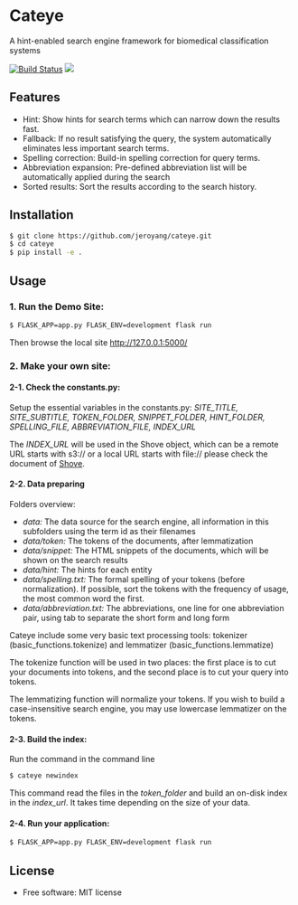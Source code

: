 # Cateye

A hint-enabled search engine framework for biomedical classification systems

[![Build Status](https://travis-ci.org/jeroyang/cateye.svg?branch=master)](https://travis-ci.org/jeroyang/cateye)
[![](https://img.shields.io/pypi/v/cateye.svg)](https://pypi.python.org/pypi/cateye)

## Features
- Hint: Show hints for search terms which can narrow down the results fast.
- Fallback: If no result satisfying the query, the system automatically eliminates less important search terms.
- Spelling correction: Build-in spelling correction for query terms.
- Abbreviation expansion: Pre-defined abbreviation list will be automatically applied during the search
- Sorted results: Sort the results according to the search history.

## Installation

```bash
$ git clone https://github.com/jeroyang/cateye.git
$ cd cateye
$ pip install -e .
```

## Usage

### 1. Run the Demo Site:
```bash
$ FLASK_APP=app.py FLASK_ENV=development flask run
```
Then browse the local site http://127.0.0.1:5000/

### 2. Make your own site:

#### 2-1. Check the constants.py:
Setup the essential variables in the constants.py:
*SITE_TITLE, SITE_SUBTITLE, TOKEN_FOLDER, SNIPPET_FOLDER, HINT_FOLDER, SPELLING_FILE, ABBREVIATION_FILE, INDEX_URL*

The *INDEX_URL* will be used in the Shove object, which can be a remote URL starts with s3:// or a local URL starts with file:// please check the document of [Shove](https://pypi.org/project/shove/).

#### 2-2. Data preparing
Folders overview:
  - *data:* The data source for the search engine, all information in this subfolders using the term id as their filenames
  - *data/token:* The tokens of the documents, after lemmatization
  - *data/snippet:* The HTML snippets of the documents, which will be shown on the search results
  - *data/hint:* The hints for each entity
  - *data/spelling.txt:* The formal spelling of your tokens (before normalization). If possible, sort the tokens with the frequency of usage, the most common word the first.
  - *data/abbreviation.txt:* The abbreviations, one line for one abbreviation pair, using tab to separate the short form and long form

Cateye include some very basic text processing tools:
tokenizer (basic_functions.tokenize) and lemmatizer (basic_functions.lemmatize)

The tokenize function will be used in two places: the first place is to cut your documents into tokens, and the second place is to cut your query into tokens.

The lemmatizing function will normalize your tokens. If you wish to build a case-insensitive search engine, you may use lowercase lemmatizer on the tokens.

#### 2-3. Build the index:
Run the command in the command line
```bash
$ cateye newindex
```
This command read the files in the *token_folder* and build an on-disk index in the *index_url*. It takes time depending on the size of your data.

#### 2-4. Run your application:
```bash
$ FLASK_APP=app.py FLASK_ENV=development flask run
```

## License
* Free software: MIT license
